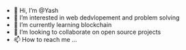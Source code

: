 - 👋 Hi, I’m @Yash
- 👀 I’m interested in web dedvlopement and problem solving
- 🌱 I’m currently learning blockchain
- 💞️ I’m looking to collaborate on open source projects
- 📫 How to reach me ...

<!---
yash0903/yash0903 is a ✨ special ✨ repository because its `README.md` (this file) appears on your GitHub profile.
You can click the Preview link to take a look at your changes.
--->
